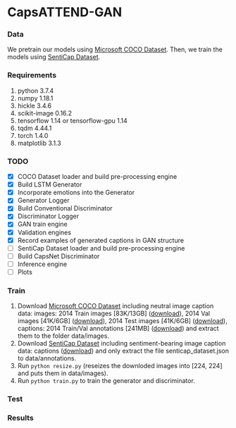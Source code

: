 # CapsATTEND-GAN
### Data
We pretrain our models using [Microsoft COCO Dataset](http://cocodataset.org/#download). 
Then, we train the models using [SentiCap Dataset](http://cm.cecs.anu.edu.au/post/senticap/).

### Requirements
1. python 3.7.4
2. numpy 1.18.1
3. hickle 3.4.6
4. scikit-image 0.16.2
5. tensorflow 1.14 or tensorflow-gpu 1.14
6. tqdm 4.44.1
7. torch 1.4.0
8. matplotlib 3.1.3

### TODO
- [x] COCO Dataset loader and build pre-processing engine
- [x] Build LSTM Generator
- [x] Incorporate emotions into the Generator
- [x] Generator Logger
- [x] Build Conventional Discriminator
- [x] Discriminator Logger
- [x] GAN train engine
- [x] Validation engines
- [x] Record examples of generated captions in GAN structure
- [ ] SentiCap Dataset loader and build pre-processing engine
- [ ] Build CapsNet Discriminator
- [ ] Inference engine
- [ ] Plots

### Train
1. Download [Microsoft COCO Dataset](http://cocodataset.org/#download) including neutral image caption data: images: 2014 Train images [83K/13GB] ([download](http://images.cocodataset.org/zips/train2014.zip)), 2014 Val images [41K/6GB] ([download](http://images.cocodataset.org/zips/val2014.zip)), 2014 Test images [41K/6GB] ([download](http://images.cocodataset.org/zips/test2014.zip)), captions: 2014 Train/Val annotations [241MB] ([download](http://images.cocodataset.org/annotations/annotations_trainval2014.zip)) and extract them to the folder data/images.
2. Download [SentiCap Dataset](http://cm.cecs.anu.edu.au/post/senticap/) including sentiment-bearing image caption data: captions ([download](http://users.cecs.anu.edu.au/~u4534172/data/Senticap/senticap_dataset.zip)) and only extract the file senticap_dataset.json to data/annotations.
3. Run `python resize.py` (reseizes the downloded images into [224, 224] and puts them in data/images).
4. Run `python train.py` to train the generator and discriminator.

### Test

### Results
